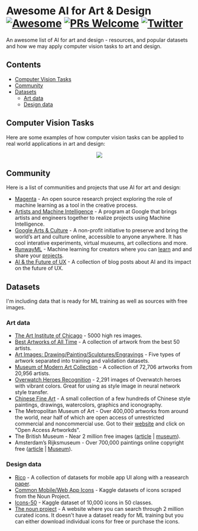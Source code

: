 # Awesome AI for Art & Design [![Awesome](https://awesome.re/badge.svg)](https://awesome.re) [![PRs Welcome](https://img.shields.io/badge/PRs-welcome-brightgreen.svg?style=flat-square)](http://makeapullrequest.com) [![Twitter](https://img.shields.io/badge/Twitter-%40margaretmz-blue)](https://twitter.com/margaretmz)

An awesome list of AI for art and design - resources, and popular datasets and how we may apply computer vision tasks to art and design.

## Contents
* [Computer Vision Tasks](#computer-vision-tasks)
* [Community](#community)
* [Datasets](#datasets)
  * [Art data](#art-data)
  * [Design data](#design-data)

## Computer Vision Tasks
Here are some examples of how computer vision tasks can be applied to real world applications in art and design:

<p align="center"><img src="images/cv-tasks.png" /></p>

## Community
Here is a  list of communities and projects that use AI for art and design:

* [Magenta](https://magenta.tensorflow.org/) - An open source research project exploring the role of machine learning as a tool in the creative process.
* [Artists and Machine Intelligence](https://ami.withgoogle.com/) - A program at Google that brings artists and engineers together to realize projects using Machine Intelligence.
* [Google Arts & Culture](https://artsandculture.google.com/) - A non-profit initiative to preserve and bring the world’s art and culture online, accessible to anyone anywhere. It has cool interative experiments, virtual museums, art collections and more.
* [RunwayML](https://runwayml.com/) - Machine learning for creators where you can [learn](https://learn.runwayml.com/#/) and and share your [projects](https://runwayml.com/madewith/).
* [AI & the Future of UX](https://uxdesign.cc/ai/home) - A collection of blog posts about AI and its impact on the future of UX.

## Datasets
I'm including data that is ready for ML training as well as sources with free images.

### Art data
* [The Art Institute of Chicago](https://kottke.org/18/11/the-art-institute-of-chicago-has-put-50000-high-res-images-from-their-collection-online) - 5000 high res images.
* [Best Artworks of All Time](https://www.kaggle.com/ikarus777/best-artworks-of-all-time) - A collection of artwork from the best 50 artists.
* [Art Images: Drawing/Painting/Sculptures/Engravings](https://www.kaggle.com/thedownhill/art-images-drawings-painting-sculpture-engraving) - Five types of artwork separated into training and validation datasets.
* [Museum of Modern Art Collection](https://www.kaggle.com/momanyc/museum-collection) - A collection of 72,706 artworks from 20,956 artists.
* [Overwatch Heroes Recognition](https://www.kaggle.com/renanmav/overwatch-heroes-recognition) - 2,291 images of Overwatch heroes with vibrant colors. Great for using as style image in neural network style transfer.
* [Chinese Fine Art](https://www.kaggle.com/rickyjli/chinese-fine-art/) - A small collection of a few hundreds of Chinese style paintings, drawings, watercolors, graphics and iconography.
* The Metropolitan Museum of Art - Over 400,000 artworks from around the world, near half of which are open access of unrestricted commercial and noncommercial use. Got to their [website](https://www.metmuseum.org/art/collection) and click on "Open Access Artworkds".
* The British Museum - Near 2 million free images ([article](https://www.ianvisits.co.uk/blog/2020/04/28/british-museum-makes-1-9-million-images-available-for-free/) | [museum](https://www.britishmuseum.org/collection/galleries)).
* Amsterdam’s Rijksmuseum - Over 700,000 paintings online copyright free ([article](https://www.ianvisits.co.uk/blog/2021/01/21/over-700000-paintings-from-the-rijksmuseum-online-copyright-free/) | [Museum](https://www.rijksmuseum.nl/en/rijksstudio)).


### Design data
* [Rico](https://interactionmining.org/rico) - A collection of datasets for mobile app UI along with a reasearch [paper](http://ranjithakumar.net/resources/rico.pdf).
* [Common Mobile/Web App Icons](https://www.kaggle.com/testdotai/common-mobile-web-app-icons) - Kaggle datasets of icons scraped from the Noun Project.
* [Icons-50](https://www.kaggle.com/danhendrycks/icons50) - Kaggle dataset of 10,000 icons in 50 classes.
* [The noun project](https://thenounproject.com/) - A website where you can search through 2 million curated icons. It doesn't have a dataset ready for ML training but you can either download individual icons for free or purchase the icons.
